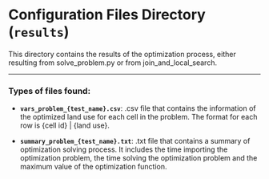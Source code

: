 # Configuration Files Directory (`results`)

This directory contains the results of the optimization process, either resulting from solve_problem.py or from join_and_local_search.

---

### Types of files found:


- **`vars_problem_{test_name}.csv`**: .csv file that contains the information of the optimized land use for each cell in the problem. The format for each row is {cell id} | {land use}.

- **`summary_problem_{test_name}.txt`**: .txt file that contains a summary of optimization solving process. It includes the time importing the optimization problem, the time solving the optimization problem and the maximum value of the optimization function.